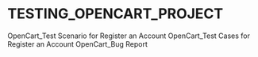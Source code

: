 #  TESTING_OPENCART_PROJECT
OpenCart_Test Scenario for Register an Account
OpenCart_Test Cases for Register an Account
OpenCart_Bug Report
